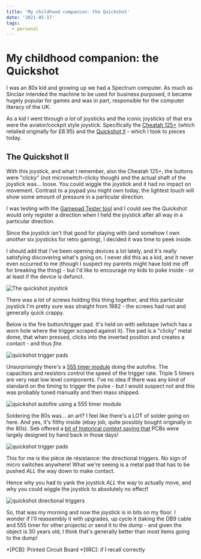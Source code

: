 ```yaml
---
title: 'My childhood companion: the Quickshot'
date: '2021-05-17'
tags:
  - personal
---
```


# My childhood companion: the Quickshot

I was an 80s kid and growing up we had a Spectrum computer. As much as Sinclair intended the machine to be used for business purposed, it became hugely popular for games and was in part, responsible for the computer literacy of the UK.

As a kid I went through _a lot_ of joysticks and the iconic joysticks of that era were the aviator/cockpit style joystick. Specifically the [Cheatah 125+](http://www.computinghistory.org.uk/det/13190/Cheetah-125-Joystick/) (which retailed originally for £8.95) and the [Quickshot II](http://www.computinghistory.org.uk/det/36095/QuickShot-II-Deluxe-Joystick-Controller/) - which I took to pieces today.

<!--more-->

## The Quickshot II

With this joystick, and what I remember, also the Cheatah 125+, the buttons were "clicky" (not microswitch-clicky though) and the actual shaft of the joystick was… loose. You could wiggle the joystick and it had no impact on movement. Contrast to a joypad you might own today, the lightest touch will show some amount of pressure in a particular direction.

I was testing with the [Gamepad Tester tool](https://gamepad-tester.com/) and I could see the Quickshot would only register a direction when I held the joystick after all way in a particular direction.

Since the joystick isn't that good for playing with (and somehow I own *another* six joysticks for retro gaming), I decided it was time to peek inside.

I should add that I've been opening devices a lot lately, and it's really satisfying discovering what's going on. I never did this as a kid, and it never even occurred to me (though I suspect my parents might have told me off for breaking the thing) - but I'd like to encourage my kids to poke inside - or at least if the device is defunct.

![The quickshot joystick](/images/quickshot/quickshot-joystick.jpg)

There was a lot of screws holding this thing together, and this particular joystick I'm pretty sure was straight from 1982 - the screws had rust and generally quick crappy.

Below is the fire button/trigger pad. It's held on with sellotape (which has a worn hole where the trigger scraped against it). The pad is a "clicky" metal dome, that when pressed, clicks into the inverted position and creates a contact - and thus _fire_.

![quickshot trigger pads](/images/quickshot/quickshot-trigger.jpg)

Unsurprisingly there's a [555 timer module](https://www.youtube.com/watch?v=kRlSFm519Bo) doing the autofire. The capacitors and resistors control the speed of the trigger rate. Triple 5 timers are very neat low level components. I've no idea if there was any kind of standard on the timing to trigger the pulse - but I would suspect not and this was probably tuned manually and then mass shipped.

![quickshot autofire using a 555 timer module](/images/quickshot/quickshot-555.jpg)

Soldering the 80s was… an art? I feel like there's a LOT of solder going on here. And yes, it's filthy inside (ebay job, quite possibly bought originally in the 80s). Seb offered a [bit of historical context saying that](https://twitter.com/seb_ly/status/1394229207480340481) PCBs were largely designed by hand back in those days!

![quickshot trigger pads](/images/quickshot/quickshot-solder.jpg)

This for me is the pièce de résistance: the directional triggers. No sign of micro switches anywhere! What we're seeing is a metal pad that has to be pushed *ALL* the way down to make contact.

Hence why you had to yank the joystick *ALL* the way to actually move, and why you could wiggle the joystick to absolutely no effect!

![quickshot directional triggers](/images/quickshot/quickshot-direction.jpg)

So, that was my morning and now the joystick is in bits on my floor. I wonder if I'll reassembly it with upgrades, up cycle it (taking the DB9 cable and 555 timer for other projects) or send it to the dump - and given the object is 30 years old, I think that's generally better than most items going to the dump!

*[PCB]: Printed Circuit Board
*[IIRC]: if I recall correctly
